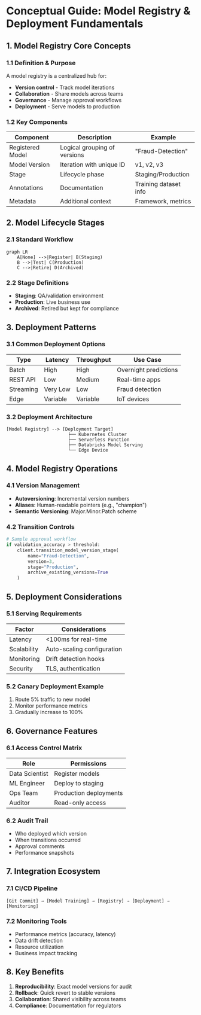 # **Conceptual Guide: Model Registry & Deployment Fundamentals**

## **1. Model Registry Core Concepts**

### **1.1 Definition & Purpose**
A model registry is a centralized hub for:
- **Version control** - Track model iterations
- **Collaboration** - Share models across teams
- **Governance** - Manage approval workflows
- **Deployment** - Serve models to production

### **1.2 Key Components**
| Component | Description | Example |
|-----------|-------------|---------|
| Registered Model | Logical grouping of versions | "Fraud-Detection" |
| Model Version | Iteration with unique ID | v1, v2, v3 |
| Stage | Lifecycle phase | Staging/Production |
| Annotations | Documentation | Training dataset info |
| Metadata | Additional context | Framework, metrics |

## **2. Model Lifecycle Stages**

### **2.1 Standard Workflow**
```mermaid
graph LR
    A[None] -->|Register| B(Staging)
    B -->|Test| C(Production)
    C -->|Retire| D(Archived)
```

### **2.2 Stage Definitions**
- **Staging**: QA/validation environment
- **Production**: Live business use
- **Archived**: Retired but kept for compliance

## **3. Deployment Patterns**

### **3.1 Common Deployment Options**
| Type | Latency | Throughput | Use Case |
|------|---------|------------|----------|
| Batch | High | High | Overnight predictions |
| REST API | Low | Medium | Real-time apps |
| Streaming | Very Low | Low | Fraud detection |
| Edge | Variable | Variable | IoT devices |

### **3.2 Deployment Architecture**
```
[Model Registry] --> [Deployment Target]
                       ├── Kubernetes Cluster
                       ├── Serverless Function
                       ├── Databricks Model Serving
                       └── Edge Device
```

## **4. Model Registry Operations**

### **4.1 Version Management**
- **Autoversioning**: Incremental version numbers
- **Aliases**: Human-readable pointers (e.g., "champion")
- **Semantic Versioning**: Major.Minor.Patch scheme

### **4.2 Transition Controls**
```python
# Sample approval workflow
if validation_accuracy > threshold:
    client.transition_model_version_stage(
        name="Fraud-Detection",
        version=3,
        stage="Production",
        archive_existing_versions=True
    )
```

## **5. Deployment Considerations**

### **5.1 Serving Requirements**
| Factor | Considerations |
|--------|----------------|
| Latency | <100ms for real-time |
| Scalability | Auto-scaling configuration |
| Monitoring | Drift detection hooks |
| Security | TLS, authentication |

### **5.2 Canary Deployment Example**
1. Route 5% traffic to new model
2. Monitor performance metrics
3. Gradually increase to 100%

## **6. Governance Features**

### **6.1 Access Control Matrix**
| Role | Permissions |
|------|-------------|
| Data Scientist | Register models |
| ML Engineer | Deploy to staging |
| Ops Team | Production deployments |
| Auditor | Read-only access |

### **6.2 Audit Trail**
- Who deployed which version
- When transitions occurred
- Approval comments
- Performance snapshots

## **7. Integration Ecosystem**

### **7.1 CI/CD Pipeline**
```
[Git Commit] → [Model Training] → [Registry] → [Deployment] → [Monitoring]
```

### **7.2 Monitoring Tools**
- Performance metrics (accuracy, latency)
- Data drift detection
- Resource utilization
- Business impact tracking

## **8. Key Benefits**

1. **Reproducibility**: Exact model versions for audit
2. **Rollback**: Quick revert to stable versions
3. **Collaboration**: Shared visibility across teams
4. **Compliance**: Documentation for regulators
